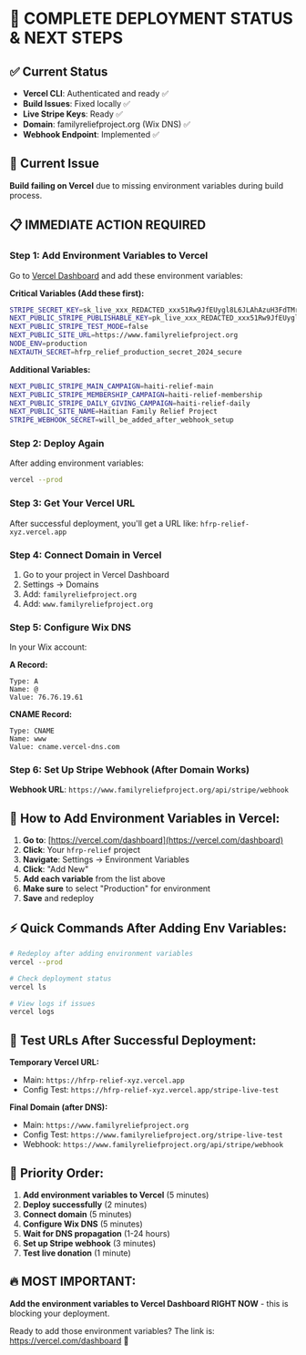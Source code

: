 # 🎯 COMPLETE DEPLOYMENT STATUS & NEXT STEPS

## ✅ Current Status

- **Vercel CLI**: Authenticated and ready ✅
- **Build Issues**: Fixed locally ✅
- **Live Stripe Keys**: Ready ✅
- **Domain**: familyreliefproject.org (Wix DNS) ✅
- **Webhook Endpoint**: Implemented ✅

## 🚨 Current Issue

**Build failing on Vercel** due to missing environment variables during build process.

## 📋 IMMEDIATE ACTION REQUIRED

### Step 1: Add Environment Variables to Vercel

Go to [Vercel Dashboard](https://vercel.com/dashboard) and add these environment variables:

**Critical Variables (Add these first):**

```bash
STRIPE_SECRET_KEY=sk_live_xxx_REDACTED_xxx51Rw9JfEUygl8L6JLAhAzuH3FdTMrSZKvDyDSsXY5hR0bCj5hBUojx6usltbKgpY8AlECprNX8A3Fd65wzkojFLpt002uC9WTqS
NEXT_PUBLIC_STRIPE_PUBLISHABLE_KEY=pk_live_xxx_REDACTED_xxx51Rw9JfEUygl8L6JLw9zLcZEESyWFK8rH7eB8TAG56jyW3iF3YPr22iLaRhSi6hPPHmWAmD9jY5zBHUhecOZHSN5000Ecx69uyZ
NEXT_PUBLIC_STRIPE_TEST_MODE=false
NEXT_PUBLIC_SITE_URL=https://www.familyreliefproject.org
NODE_ENV=production
NEXTAUTH_SECRET=hfrp_relief_production_secret_2024_secure
```

**Additional Variables:**

```bash
NEXT_PUBLIC_STRIPE_MAIN_CAMPAIGN=haiti-relief-main
NEXT_PUBLIC_STRIPE_MEMBERSHIP_CAMPAIGN=haiti-relief-membership
NEXT_PUBLIC_STRIPE_DAILY_GIVING_CAMPAIGN=haiti-relief-daily
NEXT_PUBLIC_SITE_NAME=Haitian Family Relief Project
STRIPE_WEBHOOK_SECRET=will_be_added_after_webhook_setup
```

### Step 2: Deploy Again

After adding environment variables:

```bash
vercel --prod
```

### Step 3: Get Your Vercel URL

After successful deployment, you'll get a URL like:
`hfrp-relief-xyz.vercel.app`

### Step 4: Connect Domain in Vercel

1. Go to your project in Vercel Dashboard
2. Settings → Domains
3. Add: `familyreliefproject.org`
4. Add: `www.familyreliefproject.org`

### Step 5: Configure Wix DNS

In your Wix account:

**A Record:**

```
Type: A
Name: @
Value: 76.76.19.61
```

**CNAME Record:**

```
Type: CNAME
Name: www
Value: cname.vercel-dns.com
```

### Step 6: Set Up Stripe Webhook (After Domain Works)

**Webhook URL**: `https://www.familyreliefproject.org/api/stripe/webhook`

## 🔧 How to Add Environment Variables in Vercel:

1. **Go to**: [https://vercel.com/dashboard](https://vercel.com/dashboard)
2. **Click**: Your `hfrp-relief` project
3. **Navigate**: Settings → Environment Variables
4. **Click**: "Add New"
5. **Add each variable** from the list above
6. **Make sure** to select "Production" for environment
7. **Save** and redeploy

## ⚡ Quick Commands After Adding Env Variables:

```bash
# Redeploy after adding environment variables
vercel --prod

# Check deployment status
vercel ls

# View logs if issues
vercel logs
```

## 🧪 Test URLs After Successful Deployment:

**Temporary Vercel URL:**

- Main: `https://hfrp-relief-xyz.vercel.app`
- Config Test: `https://hfrp-relief-xyz.vercel.app/stripe-live-test`

**Final Domain (after DNS):**

- Main: `https://www.familyreliefproject.org`
- Config Test: `https://www.familyreliefproject.org/stripe-live-test`
- Webhook: `https://www.familyreliefproject.org/api/stripe/webhook`

## 🎯 Priority Order:

1. **Add environment variables to Vercel** (5 minutes)
2. **Deploy successfully** (2 minutes)
3. **Connect domain** (5 minutes)
4. **Configure Wix DNS** (5 minutes)
5. **Wait for DNS propagation** (1-24 hours)
6. **Set up Stripe webhook** (3 minutes)
7. **Test live donation** (1 minute)

## 🔥 MOST IMPORTANT:

**Add the environment variables to Vercel Dashboard RIGHT NOW** - this is blocking your deployment.

Ready to add those environment variables? The link is: https://vercel.com/dashboard 🚀
